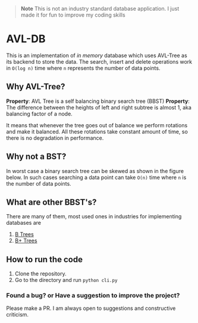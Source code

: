 > **Note** This is not an industry standard database application. I just made it for fun to improve my coding skills

# AVL-DB

This is an implementation of _in memory_ database which uses AVL-Tree as its backend to store the data. The search, insert and delete operations work in `O(log n)` time where `n` represents the number of data points.

## Why AVL-Tree?

**Property**: AVL Tree is a self balancing binary search tree (BBST)
**Property**: The difference between the heights of left and right subtree is almost 1, aka balancing factor of a node. 

It means that whenever the tree goes out of balance we perform rotations and make it balanced. All these rotations take constant amount of time, so there is no degradation in performance.

## Why not a BST?

In worst case a binary search tree can be skewed as shown in the figure below. In such cases searching a data point can take `O(n)` time where `n` is the number of data points.

## What are other BBST's?

There are many of them, most used ones in industries for implementing databases are

1. [B Trees](https://en.wikipedia.org/wiki/B-tree)
2. [B+ Trees](https://en.wikipedia.org/wiki/B%2B_tree)

## How to run the code

1. Clone the repository.
2. Go to the directory and run `python cli.py`

### Found a bug? or Have a suggestion to improve the project?

Please make a PR. I am always open to suggestions and constructive criticism.